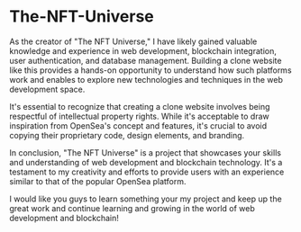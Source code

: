 # The-NFT-Universe

As the creator of "The NFT Universe," I have likely gained valuable knowledge and experience in web development, blockchain integration, user authentication, and database management. Building a clone website like this provides a hands-on opportunity to understand how such platforms work and enables to explore new technologies and techniques in the web development space.

It's essential to recognize that creating a clone website involves being respectful of intellectual property rights. While it's acceptable to draw inspiration from OpenSea's concept and features, it's crucial to avoid copying their proprietary code, design elements, and branding.

In conclusion, "The NFT Universe" is a project that showcases your skills and understanding of web development and blockchain technology. It's a testament to my creativity and efforts to provide users with an experience similar to that of the popular OpenSea platform. 


I would like you guys to learn something your my project and keep up the great work and continue learning and growing in the world of web development and blockchain!
